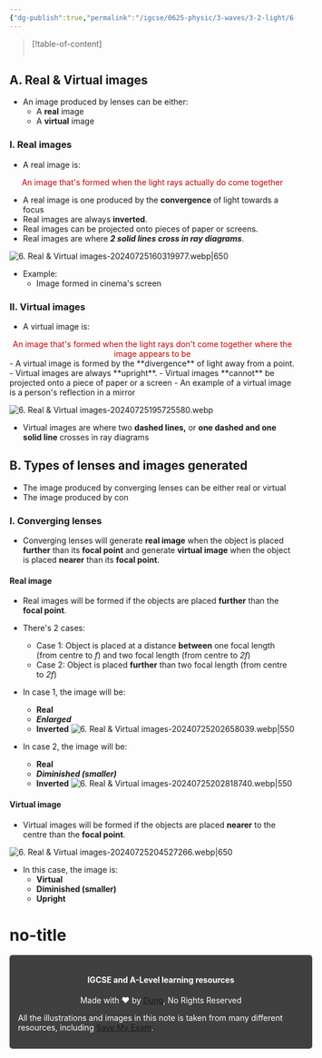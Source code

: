 ```yaml
---
{"dg-publish":true,"permalink":"/igcse/0625-physic/3-waves/3-2-light/6-real-and-virtual-images/","tags":["gardenEntry"]}
---
```


> [!table-of-content]
> ```table-of-contents
> ```

## A. Real & Virtual images
- An image produced by lenses can be either:
	- A **real** image
	- A **virtual** image

### I. Real images
- A real image is:

<center style="color:#c00000">An image that's formed when the light rays actually do come together</center>

- A real image is one produced by the **convergence** of light towards a focus
- Real images are always **inverted**.
- Real images can be projected onto pieces of paper or screens.
- Real images are where ***2 solid lines cross in ray diagrams***.

![6. Real & Virtual images-20240725160319977.webp|650](/img/user/IGCSE/0625%20-%20Physic/3.%20Waves/3.2.%20Light/Resources/6.%20Real%20&%20Virtual%20images-20240725160319977.webp)

- Example:
	- Image formed in cinema's screen

### II. Virtual images
- A virtual image is:

<center style="color:#c00000">An image that's formed when the light rays don't come together where the image appears to be</center>
- A virtual image is formed by the **divergence** of light away from a point.
- Virtual images are always **upright**.
- Virtual images **cannot** be projected onto a piece of paper or a screen
	- An example of a virtual image is a person's reflection in a mirror

![6. Real & Virtual images-20240725195725580.webp](/img/user/IGCSE/0625%20-%20Physic/3.%20Waves/3.2.%20Light/Resources/6.%20Real%20&%20Virtual%20images-20240725195725580.webp)

- Virtual images are where two **dashed lines,** or **one dashed and one solid line** crosses in ray diagrams

## B. Types of lenses and images generated
- The image produced by converging lenses can be either real or virtual
- The image produced by con

### I. Converging lenses
- Converging lenses will generate **real image** when the object is placed **further** than its **focal point** and generate **virtual image** when the object is placed **nearer** than its **focal point**.

#### Real image
- Real images will be formed if the objects are placed **further** than the **focal point**.

- There's 2 cases:
	- Case 1: Object is placed at a distance **between** one focal length (from centre to *f*) and two focal length (from centre to *2f*)
	- Case 2: Object is placed **further** than two focal length (from centre to *2f*)

- In case 1, the image will be:
	- **Real**
	- ***Enlarged***
	- **Inverted**
	![6. Real & Virtual images-20240725202658039.webp|550](/img/user/IGCSE/0625%20-%20Physic/3.%20Waves/3.2.%20Light/Resources/6.%20Real%20&%20Virtual%20images-20240725202658039.webp)
- In case 2, the image will be:
	- **Real**
	- ***Diminished (smaller)***
	- **Inverted**
	![6. Real & Virtual images-20240725202818740.webp|550](/img/user/IGCSE/0625%20-%20Physic/3.%20Waves/3.2.%20Light/Resources/6.%20Real%20&%20Virtual%20images-20240725202818740.webp)

#### Virtual image
- Virtual images will be formed if the objects are placed **nearer** to the centre than the **focal point**.

![6. Real & Virtual images-20240725204527266.webp|650](/img/user/IGCSE/0625%20-%20Physic/3.%20Waves/3.2.%20Light/Resources/6.%20Real%20&%20Virtual%20images-20240725204527266.webp)

- In this case, the image is:
	- **Virtual**
	- **Diminished (smaller)**
	- **Upright**



<div class="transclusion internal-embed is-loaded"><div class="markdown-embed">

<div class="markdown-embed-title">

# no-title

</div>



<div style="background-color: #404040; padding:15px; border-radius: 5px; color: #fff; width: 100%">
<h4 style="text-align: center">IGCSE and A-Level learning resources</h4>
<p style="text-align: center">Made with ♥ by <a href="https://www.facebook.com/luong.tuandung.3/" target="_blank">Dung</a>, No Rights Reserved</p>
<p>All the illustrations and images in this note is taken from many different resources, including <a href="https://www.savemyexams.com/" target="_blank">Save My Exam</a>.</p>
</div>

</div></div>
